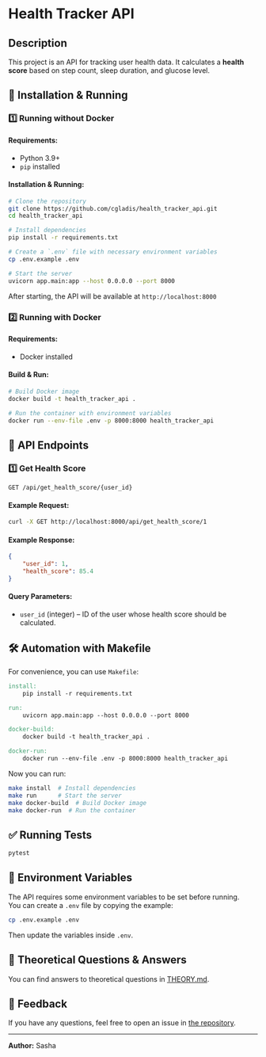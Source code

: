 # Health Tracker API

## Description
This project is an API for tracking user health data. It calculates a **health score** based on step count, sleep duration, and glucose level.

## 🔧 Installation & Running

### 1️⃣ Running without Docker
#### Requirements:
- Python 3.9+
- `pip` installed

#### Installation & Running:
```bash
# Clone the repository
git clone https://github.com/cgladis/health_tracker_api.git
cd health_tracker_api

# Install dependencies
pip install -r requirements.txt

# Create a `.env` file with necessary environment variables
cp .env.example .env

# Start the server
uvicorn app.main:app --host 0.0.0.0 --port 8000
```
After starting, the API will be available at `http://localhost:8000`

### 2️⃣ Running with Docker
#### Requirements:
- Docker installed

#### Build & Run:
```bash
# Build Docker image
docker build -t health_tracker_api .

# Run the container with environment variables
docker run --env-file .env -p 8000:8000 health_tracker_api
```

## 🚀 API Endpoints
### 1️⃣ Get Health Score
```
GET /api/get_health_score/{user_id}
```
#### Example Request:
```bash
curl -X GET http://localhost:8000/api/get_health_score/1
```
#### Example Response:
```json
{
    "user_id": 1,
    "health_score": 85.4
}
```
#### Query Parameters:
- `user_id` (integer) – ID of the user whose health score should be calculated.

## 🛠 Automation with Makefile
For convenience, you can use `Makefile`:

```makefile
install:
	pip install -r requirements.txt

run:
	uvicorn app.main:app --host 0.0.0.0 --port 8000

docker-build:
	docker build -t health_tracker_api .

docker-run:
	docker run --env-file .env -p 8000:8000 health_tracker_api
```

Now you can run:
```bash
make install  # Install dependencies
make run      # Start the server
make docker-build  # Build Docker image
make docker-run  # Run the container
```

## ✅ Running Tests
```bash
pytest
```

## 📖 Environment Variables
The API requires some environment variables to be set before running.  
You can create a `.env` file by copying the example:
```bash
cp .env.example .env
```
Then update the variables inside `.env`.

## 📖 Theoretical Questions & Answers
You can find answers to theoretical questions in [THEORY.md](./THEORY.md).

## 📩 Feedback
If you have any questions, feel free to open an issue in [the repository](https://github.com/cgladis/health_tracker_api/issues).

---
**Author:** Sasha
